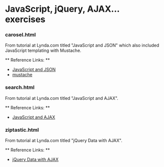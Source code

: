# JavaScript, jQuery, AJAX... exercises

### carosel.html

From tutorial at Lynda.com titled "JavaScript and JSON" which also included JavaScript templating with Mustache.

** Reference Links: **

* [JavaScript and JSON](http://www.lynda.com/JavaScript-tutorials/JavaScript-JSON/114901-2.html)
* [mustache](https://github.com/janl/mustache.js)

### search.html

From tutorial at Lynda.com titled "JavaScript and AJAX".

** Reference Links: **

* [JavaScript and AJAX](http://www.lynda.com/Developer-tutorials/JavaScript-and-AJAX/114900-2.html)

### ziptastic.html

From tutorial at Lynda.com titled "jQuery Data with AJAX".

** Reference Links: **

* [jQuery Data with AJAX](http://www.lynda.com/jQuery-tutorials/jQuery-Data-AJAX/150163-2.html)